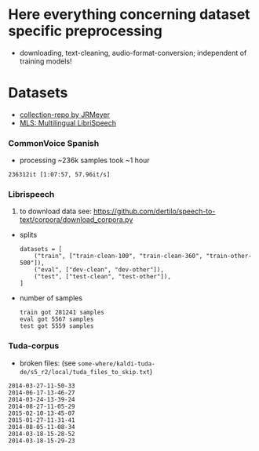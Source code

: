 # Here everything concerning dataset specific preprocessing
* downloading, text-cleaning, audio-format-conversion; independent of training models!

# Datasets
* [collection-repo by JRMeyer](https://github.com/JRMeyer/open-speech-corpora)
* [MLS: Multilingual LibriSpeech](https://indico2.conference4me.psnc.pl/event/35/contributions/3585/attachments/1060/1101/Wed-2-6-10.pdf)

### CommonVoice Spanish
* processing ~236k samples took ~1 hour
```shell
236312it [1:07:57, 57.96it/s]   
```
### Librispeech
1. to download data see: https://github.com/dertilo/speech-to-text/corpora/download_corpora.py
* splits
    ```
    datasets = [
        ("train", ["train-clean-100", "train-clean-360", "train-other-500"]),
        ("eval", ["dev-clean", "dev-other"]),
        ("test", ["test-clean", "test-other"]),
    ]
    ```
* number of samples
    ```
    train got 281241 samples
    eval got 5567 samples
    test got 5559 samples
    ```

### Tuda-corpus

* broken files: (see `some-where/kaldi-tuda-de/s5_r2/local/tuda_files_to_skip.txt`)
```shell
2014-03-27-11-50-33
2014-06-17-13-46-27
2014-03-24-13-39-24
2014-08-27-11-05-29
2015-02-10-13-45-07
2015-01-27-11-31-41
2014-08-05-11-08-34
2014-03-18-15-28-52
2014-03-18-15-29-23
```


